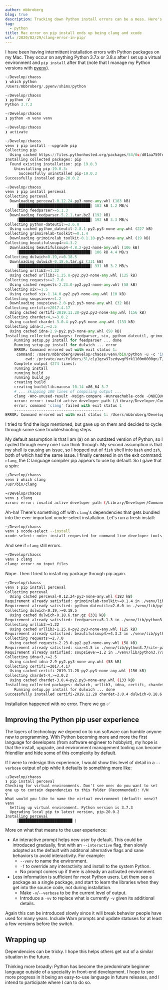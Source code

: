 ```yaml
---
author: mbbroberg
blog: true
description: Tracking down Python install errors can be a mess. Here's one I hunted down so you don't have to.
tag:
  - python
title: Mac error on pip install ends up being clang and xcode
url: /2020/02/29/clang-error-in-pip/
---
```



I have been having intermittent installation errors with Python packages on my Mac. They occur on anything Python 3.7.x or 3.8.x after I set up a virtual environment and `pip install` after that (note that I manage my Python versions with [pyenv](https://github.com/pyenv/pyenv)).

```python 
~/Develop/chaoss
❯ which python
/Users/mbbroberg/.pyenv/shims/python

~/Develop/chaoss
❯ python -V
Python 3.7.3

~/Develop/chaoss
❯ python -m venv venv

~/Develop/chaoss
❯ activate

~/Develop/chaoss
venv ❯ pip install --upgrade pip
Collecting pip
  Using cached https://files.pythonhosted.org/packages/54/0c/d01aa759fdc501a58f431eb594a17495f15b88da142ce14b5845662c13f3/pip-20.0.2-py2.py3-none-any.whl
Installing collected packages: pip
  Found existing installation: pip 19.0.3
    Uninstalling pip-19.0.3:
      Successfully uninstalled pip-19.0.3
Successfully installed pip-20.0.2

~/Develop/chaoss
venv ❯ pip install perceval
Collecting perceval
  Downloading perceval-0.12.24-py3-none-any.whl (183 kB)
     |████████████████████████████████| 183 kB 1.2 MB/s
Collecting feedparser>=5.1.3
  Downloading feedparser-5.2.1.tar.bz2 (192 kB)
     |████████████████████████████████| 192 kB 3.3 MB/s
Collecting python-dateutil>=2.6.0
  Using cached python_dateutil-2.8.1-py2.py3-none-any.whl (227 kB)
Collecting grimoirelab-toolkit>=0.1.4
  Downloading grimoirelab_toolkit-0.1.10-py3-none-any.whl (19 kB)
Collecting beautifulsoup4>=4.3.2
  Downloading beautifulsoup4-4.8.2-py3-none-any.whl (106 kB)
     |████████████████████████████████| 106 kB 4.4 MB/s
Collecting dulwich<0.19,>=0.18.5
  Downloading dulwich-0.18.6.tar.gz (331 kB)
     |████████████████████████████████| 331 kB 3.2 MB/s
Collecting urllib3>=1.22
  Using cached urllib3-1.25.8-py2.py3-none-any.whl (125 kB)
Collecting requests>=2.7.0
  Using cached requests-2.23.0-py2.py3-none-any.whl (58 kB)
Collecting six>=1.5
  Using cached six-1.14.0-py2.py3-none-any.whl (10 kB)
Collecting soupsieve>=1.2
  Downloading soupsieve-2.0-py2.py3-none-any.whl (32 kB)
Collecting certifi>=2017.4.17
  Using cached certifi-2019.11.28-py2.py3-none-any.whl (156 kB)
Collecting chardet<4,>=3.0.2
  Using cached chardet-3.0.4-py2.py3-none-any.whl (133 kB)
Collecting idna<3,>=2.5
  Using cached idna-2.9-py2.py3-none-any.whl (58 kB)
Installing collected packages: feedparser, six, python-dateutil, grimoirelab-toolkit, soupsieve, beautifulsoup4, dulwich, urllib3, certifi, chardet, idna, requests, perceval
    Running setup.py install for feedparser ... done
    Running setup.py install for dulwich ... error
    ERROR: Command errored out with exit status 1:
     command: /Users/mbbroberg/Develop/chaoss/venv/bin/python -u -c 'import sys, setuptools, tokenize; sys.argv[0] = '"'"'/private/var/folders/5l/c1y1gcw97szdywgf9rk1100m0000gn/T/pip-install-py8u_n_f/dulwich/setup.py'"'"'; __file__='"'"'/private/var/folders/5l/c1y1gcw97szdywgf9rk1100m0000gn/T/pip-install-py8u_n_f/dulwich/setup.py'"'"';f=getattr(tokenize, '"'"'open'"'"', open)(__file__);code=f.read().replace('"'"'\r\n'"'"', '"'"'\n'"'"');f.close();exec(compile(code, __file__, '"'"'exec'"'"'))' install --record /private/var/folders/5l/c1y1gcw97szdywgf9rk1100m0000gn/T/pip-record-3dd124km/install-record.txt --single-version-externally-managed --compile --install-headers /Users/mbbroberg/Develop/chaoss/venv/include/site/python3.7/dulwich
         cwd: /private/var/folders/5l/c1y1gcw97szdywgf9rk1100m0000gn/T/pip-install-py8u_n_f/dulwich/
    Complete output (274 lines):
    running install
    running build
    running build_py
    creating build
    creating build/lib.macosx-10.14-x86_64-3.7
    # ... skipping 100 lines of compiling output ...
    clang -Wno-unused-result -Wsign-compare -Wunreachable-code -DNDEBUG -g -fwrapv -O3 -Wall -I/Users/mbbroberg/Develop/chaoss/venv/include -I/Users/mbbroberg/.pyenv/versions/3.7.3/include/python3.7m -c dulwich/_objects.c -o build/temp.macosx-10.14-x86_64-3.7/dulwich/_objects.o
    xcrun: error: invalid active developer path (/Library/Developer/CommandLineTools), missing xcrun at: /Library/Developer/CommandLineTools/usr/bin/xcrun
    error: command 'clang' failed with exit status 1
    ----------------------------------------
ERROR: Command errored out with exit status 1: /Users/mbbroberg/Develop/chaoss/venv/bin/python -u -c 'import sys, setuptools, tokenize; sys.argv[0] = '"'"'/private/var/folders/5l/c1y1gcw97szdywgf9rk1100m0000gn/T/pip-install-py8u_n_f/dulwich/setup.py'"'"'; __file__='"'"'/private/var/folders/5l/c1y1gcw97szdywgf9rk1100m0000gn/T/pip-install-py8u_n_f/dulwich/setup.py'"'"';f=getattr(tokenize, '"'"'open'"'"', open)(__file__);code=f.read().replace('"'"'\r\n'"'"', '"'"'\n'"'"');f.close();exec(compile(code, __file__, '"'"'exec'"'"'))' install --record /private/var/folders/5l/c1y1gcw97szdywgf9rk1100m0000gn/T/pip-record-3dd124km/install-record.txt --single-version-externally-managed --compile --install-headers /Users/mbbroberg/Develop/chaoss/venv/include/site/python3.7/dulwich Check the logs for full command output.
```

I tried to find the logs mentioned, but gave up on them and decided to cycle through some sane troubleshooting steps. 

My default assumption is that I am (a) on an outdated version of Python, so I cycled through every one I can think through. My second assumption is that my shell is causing an issue, so I hopped out of `fish` shell into `bash` and `zsh`, both of which had the same issue. I finally centered in on the exit command: `clang`, the C language compiler pip appears to use by default. So I gave that a spin: 

```bash
~/Develop/chaoss
venv ❯ which clang
/usr/bin/clang

~/Develop/chaoss
venv ❯ clang
xcrun: error: invalid active developer path (/Library/Developer/CommandLineTools), missing xcrun at: /Library/Developer/CommandLineTools/usr/bin/xcrun
```

Ah-ha! There's something off with `clang`'s dependencies that gets bundled into the ever-important xcode-select installation. Let's run a fresh install:

```bash
~/Develop/chaoss
venv ❯ xcode-select --install
xcode-select: note: install requested for command line developer tools
```

And see if `clang` still errors. 

```bash
~/Develop/chaoss
venv ❯ clang
clang: error: no input files
```

Nope. Then I tried to install my package through pip again. 

```bash
~/Develop/chaoss
venv ❯ pip install perceval
Collecting perceval
  Using cached perceval-0.12.24-py3-none-any.whl (183 kB)
Requirement already satisfied: grimoirelab-toolkit>=0.1.4 in ./venv/lib/python3.7/site-packages (from perceval) (0.1.10)
Requirement already satisfied: python-dateutil>=2.6.0 in ./venv/lib/python3.7/site-packages (from perceval) (2.8.1)
Collecting dulwich<0.19,>=0.18.5
  Using cached dulwich-0.18.6.tar.gz (331 kB)
Requirement already satisfied: feedparser>=5.1.3 in ./venv/lib/python3.7/site-packages (from perceval) (5.2.1)
Collecting urllib3>=1.22
  Using cached urllib3-1.25.8-py2.py3-none-any.whl (125 kB)
Requirement already satisfied: beautifulsoup4>=4.3.2 in ./venv/lib/python3.7/site-packages (from perceval) (4.8.2)
Collecting requests>=2.7.0
  Using cached requests-2.23.0-py2.py3-none-any.whl (58 kB)
Requirement already satisfied: six>=1.5 in ./venv/lib/python3.7/site-packages (from python-dateutil>=2.6.0->perceval) (1.14.0)
Requirement already satisfied: soupsieve>=1.2 in ./venv/lib/python3.7/site-packages (from beautifulsoup4>=4.3.2->perceval) (2.0)
Collecting idna<3,>=2.5
  Using cached idna-2.9-py2.py3-none-any.whl (58 kB)
Collecting certifi>=2017.4.17
  Using cached certifi-2019.11.28-py2.py3-none-any.whl (156 kB)
Collecting chardet<4,>=3.0.2
  Using cached chardet-3.0.4-py2.py3-none-any.whl (133 kB)
Installing collected packages: dulwich, urllib3, idna, certifi, chardet, requests, perceval
    Running setup.py install for dulwich ... done
Successfully installed certifi-2019.11.28 chardet-3.0.4 dulwich-0.18.6 idna-2.9 perceval-0.12.24 requests-2.23.0 urllib3-1.25.8
```

Installation happened with no error. There we go ✅

## Improving the Python pip user experience 

The layers of technology we depend on to run software can humble anyone new to programming. With Python becoming more and more the first language for developers (from software engineer to hobbyist), my hope is that the install, upgrade, and environment management tooling can become friendlier and hide some of this complexity by default. 

If I were to redesign this experience, I would show this level of detail in a `--verbose` output of pip while it defaults to something more like: 

```
~/Develop/chaoss
❯ pip install perceval
Checking for virtual environments. Don't see one: do you want to set one up to contain dependencies to this folder (Recommended): Y/N 
Y
What would you like to name the virtual environment (default: venv)? 
venv
  Setting up virtual environment. Python version is 3.7.3
  Upgrading local pip to latest version, pip-20.0.2
Installing perceval
     |████████████████████████ |
```

More on what that means to the user experience:

- An interactive prompt helps new user by default. This could be introduced gradually, first with an `--interactive` flag, then slowly adopted as the default with additonal alternative flags and sane behaviors to avoid interactivity. For example:
  - `--venv` to name the environment.
  - `-f` to override any interactivity and install to the system Python.
  - No prompt comes up if there is already an activated environment.
- Less information is sufficient for most Python users. Let them see a package as a single package, and start to learn the libraries when they get into the source code, not during installation. 
  - Make `-v`/`--verbose` to be the current level of output. 
  - Introduce a `-vv` to replace what is currently `-v` given its additional details.

Again this can be introduced slowly since it will break behavior people have used for many years. Include Warn prompts and update statuses for at least a few versions before the switch.

## Wrapping up

Dependencies can be tricky. I hope this helps others get out of a similar situation in the future. 

Thinking more broadly: Python has become the predominate beginner language outside of a speciality in front-end development. I hope to see more progress in it being an easy-to-use language in future releases, and I intend to participate where I can to do so. 
